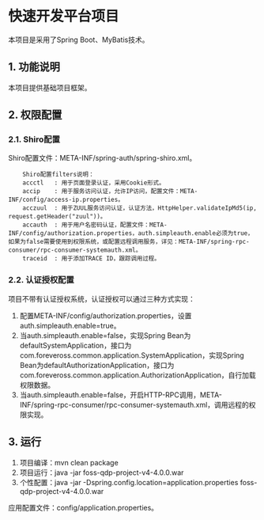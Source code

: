 快速开发平台项目
=======

本项目是采用了Spring Boot、MyBatis技术。

## 1. 功能说明

本项目提供基础项目框架。
		
## 2. 权限配置

### 2.1. Shiro配置

Shiro配置文件：META-INF/spring-auth/spring-shiro.xml。

		Shiro配置filters说明：
		accctl   : 用于页面登录认证，采用Cookie形式。
		accip    : 用于服务访问认证，允许IP访问，配置文件：META-INF/config/access-ip.properties。
		acczuul  : 用于ZUUL服务访问认证，认证方法，HttpHelper.validateIpMd5(ip, request.getHeader("zuul"))。
		accauth  : 用于用户名密码认证，配置文件：META-INF/config/authorization.properties，auth.simpleauth.enable必须为true，如果为false需要使用到权限系统，或配置远程调用服务，详见：META-INF/spring-rpc-consumer/rpc-consumer-systemauth.xml。
		traceid  : 用于添加TRACE ID，跟踪调用过程。

### 2.2. 认证授权配置

项目不带有认证授权系统，认证授权可以通过三种方式实现：

1. 配置META-INF/config/authorization.properties，设置auth.simpleauth.enable=true。
2. 当auth.simpleauth.enable=false，实现Spring Bean为defaultSystemApplication，接口为com.foreveross.common.application.SystemApplication，实现Spring Bean为defaultAuthorizationApplication，接口为com.foreveross.common.application.AuthorizationApplication，自行加载权限数据。
3. 当auth.simpleauth.enable=false，开启HTTP-RPC调用，META-INF/spring-rpc-consumer/rpc-consumer-systemauth.xml，调用远程的权限实现。

## 3. 运行

1. 项目编译：mvn clean package
2. 项目运行：java -jar foss-qdp-project-v4-4.0.0.war
3. 个性配置：java -jar -Dspring.config.location=application.properties foss-qdp-project-v4-4.0.0.war

应用配置文件：config/application.properties。

